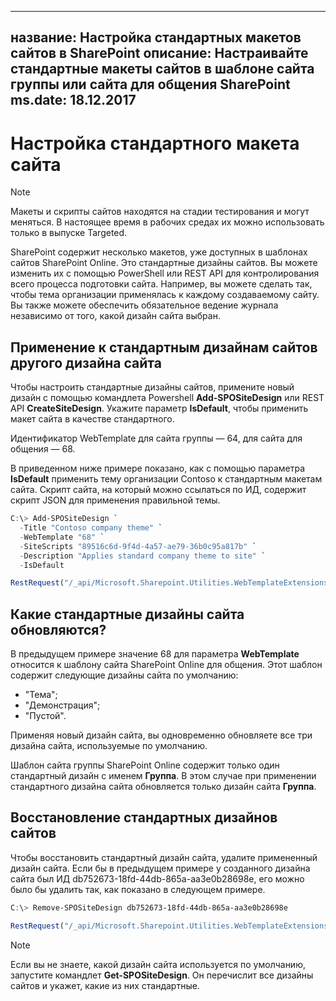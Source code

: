  ---
название: Настройка стандартных макетов сайтов в SharePoint описание: Настраивайте стандартные макеты сайтов в шаблоне сайта группы или сайта для общения SharePoint ms.date: 18.12.2017
---

# <a name="customize-a-default-site-design"></a>Настройка стандартного макета сайта

> [!NOTE]
> Макеты и скрипты сайтов находятся на стадии тестирования и могут меняться. В настоящее время в рабочих средах их можно использовать только в выпуске Targeted.

SharePoint содержит несколько макетов, уже доступных в шаблонах сайтов SharePoint Online. Это стандартные дизайны сайтов. Вы можете изменить их с помощью PowerShell или REST API для контролирования всего процесса подготовки сайта. Например, вы можете сделать так, чтобы тема организации применялась к каждому создаваемому сайту. Вы также можете обеспечить обязательное ведение журнала независимо от того, какой дизайн сайта выбран.

## <a name="apply-a-site-design-to-the-default-site-designs"></a>Применение к стандартным дизайнам сайтов другого дизайна сайта

Чтобы настроить стандартные дизайны сайтов, примените новый дизайн с помощью командлета Powershell **Add-SPOSiteDesign** или REST API **CreateSiteDesign**. Укажите параметр **IsDefault**, чтобы применить макет сайта в качестве стандартного. 

Идентификатор WebTemplate для сайта группы — 64, для сайта для общения — 68.

В приведенном ниже примере показано, как с помощью параметра **IsDefault** применить тему организации Contoso к стандартным макетам сайта. Скрипт сайта, на который можно ссылаться по ИД, содержит скрипт JSON для применения правильной темы.

```powershell
C:\> Add-SPOSiteDesign `
  -Title "Contoso company theme" `
  -WebTemplate "68" `
  -SiteScripts "89516c6d-9f4d-4a57-ae79-36b0c95a817b" `
  -Description "Applies standard company theme to site" `
  -IsDefault
```
```javascript
RestRequest("/_api/Microsoft.Sharepoint.Utilities.WebTemplateExtensions.SiteScriptUtility.CreateSiteDesign", {info:{Title:"Contoso company theme", Description:"Applies standard company theme to site", SiteScriptIds:["89516c6d-9f4d-4a57-ae79-36b0c95a817b"],  WebTemplate:"68", IsDefault: true}});
```

## <a name="which-default-site-designs-are-updated"></a>Какие стандартные дизайны сайта обновляются?

В предыдущем примере значение 68 для параметра **WebTemplate** относится к шаблону сайта SharePoint Online для общения. Этот шаблон содержит следующие дизайны сайта по умолчанию:

- "Тема";
- "Демонстрация";
- "Пустой".

Применяя новый дизайн сайта, вы одновременно обновляете все три дизайна сайта, используемые по умолчанию.

Шаблон сайта группы SharePoint Online содержит только один стандартный дизайн с именем **Группа**. В этом случае при применении стандартного дизайна сайта обновляется только дизайн сайта **Группа**.

## <a name="restoring-the-default-site-designs"></a>Восстановление стандартных дизайнов сайтов

Чтобы восстановить стандартный дизайн сайта, удалите примененный дизайн сайта. Если бы в предыдущем примере у созданного дизайна сайта был ИД db752673-18fd-44db-865a-aa3e0b28698e, его можно было бы удалить так, как показано в следующем примере.

```powershell
C:\> Remove-SPOSiteDesign db752673-18fd-44db-865a-aa3e0b28698e
```
```javascript
RestRequest("/_api/Microsoft.Sharepoint.Utilities.WebTemplateExtensions.SiteScriptUtility.DeleteSiteDesign", {id:"db752673-18fd-44db-865a-aa3e0b28698e"});
```

> [!NOTE]
> Если вы не знаете, какой дизайн сайта используется по умолчанию, запустите командлет **Get-SPOSiteDesign**. Он перечислит все дизайны сайтов и укажет, какие из них стандартные.
